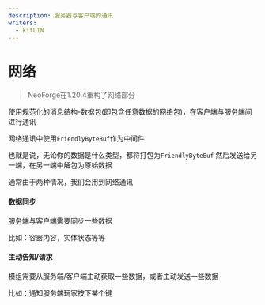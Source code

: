 ```yaml
---
description: 服务器与客户端的通讯
writers:
  - kitUIN
---
```


# 网络

> NeoForge在1.20.4重构了网络部分

使用规范化的消息结构-数据包(即包含任意数据的网络包)，在客户端与服务端间进行通讯

网络通讯中使用`FriendlyByteBuf`作为中间件

也就是说，无论你的数据是什么类型，都将打包为`FriendlyByteBuf` 然后发送给另一端，在另一端中解包为原始数据

通常由于两种情况，我们会用到网络通讯

#### 数据同步

服务端与客户端需要同步一些数据

比如：容器内容，实体状态等等

#### 主动告知/请求

模组需要从服务端/客户端主动获取一些数据，或者主动发送一些数据

比如：通知服务端玩家按下某个键